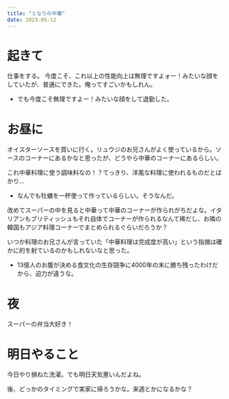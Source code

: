 ```yaml
---
title: "となりの中華"
date: 2023-05-12
---
```


# 起きて
仕事をする。
今度こそ、これ以上の性能向上は無理ですよォー！みたいな顔をしていたが、普通にできた。俺ってすごいかもしれん。
- でも今度こそ無理ですよー！みたいな顔をして退勤した。

# お昼に
オイスターソースを買いに行く。リュウジのお兄さんがよく使っているから。ソースのコーナーにあるかなと思ったが、どうやら中華のコーナーにあるらしい。

これ中華料理に使う調味料なの！？てっきり、洋風な料理に使われるものだとばかり...
- なんでも牡蠣を一杯使って作っているらしい。そうなんだ。

改めてスーパーの中を見ると中華って中華のコーナーが作られがちだよな。イタリアンもブリティッシュもそれ自体でコーナーが作られるなんて稀だし、お隣の韓国もアジア料理コーナーでまとめられるぐらいだろうか？

いつか料理のお兄さんが言っていた「中華料理は完成度が高い」という指摘は確かに的を射ているのかもしれないなと思った。
- 13億人のお腹が決める食文化の生存競争に4000年の末に勝ち残ったわけだから、迫力が違うな。

# 夜
スーパーの弁当大好き！


# 明日やること
今日やり損ねた洗濯。でも明日天気悪いんだよね。

後、どっかのタイミングで実家に帰ろうかな。来週とかになるかな？